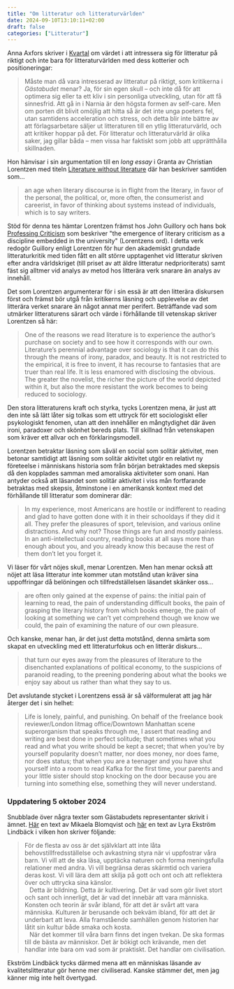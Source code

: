 ```yaml
---
title: "Om litteratur och litteraturvärlden"
date: 2024-09-10T13:10:11+02:00
draft: false
categories: ["Litteratur"]
---
```


Anna Axfors skriver i [Kvartal](/pdfs/axfors2024.pdf) om värdet i att intressera sig för litteratur på riktigt och inte bara för litteraturvärlden med dess kotterier och positioneringar:

> Måste man då vara intresserad av litteratur på riktigt, som kritikerna i *Gästabudet* menar? Ja, för sin egen skull – och inte då för att optimera sig eller ta ett kliv i sin personliga utveckling, utan för att få sinnesfrid. Att gå in i Narnia är den högsta formen av self-care. Men om porten dit blivit omöjlig att hitta så är det inte unga poeters fel, utan samtidens acceleration och stress, och detta blir inte bättre av att förlagsarbetare säljer ut litteraturen till en ytlig litteraturvärld, och att kritiker hoppar på det. För litteratur och litteraturvärld är olika saker, jag gillar båda – men vissa har faktiskt som jobb att upprätthålla skillnaden.

Hon hänvisar i sin argumentation till en *long essay* i Granta av Christian Lorentzen med titeln [Literature without literature](https://archive.fo/0j3xW) där han beskriver samtiden som...

> an age when literary discourse is in flight from the literary, in favor of the personal, the political, or, more often, the consumerist and careerist, in favor of thinking about systems instead of individuals, which is to say writers. 

Stöd för denna tes hämtar Lorentzen främst hos John Guillory och hans bok [Professing Criticism](https://archive.fo/U3V9v) som beskriver "the emergence of literary criticism as a discipline embedded in the university" (Lorentzens ord). I detta verk redogör Guillory enligt Lorentzen för hur den akademiskt grundade litteraturkritik med tiden fått en allt större upptagenhet vid litteratur skriven efter andra världskriget (till priset av att äldre litteratur nedprioriterats) samt fäst sig alltmer vid analys av metod hos litterära verk snarare än analys av innehåll.

Det som Lorentzen argumenterar för i sin essä är att den litterära diskursen först och främst bör utgå från kritikerns läsning och upplevelse av det litterära verket snarare än något annat mer perifert. Beträffande vad som utmärker litteraturens särart och värde i förhållande till vetenskap skriver Lorentzen så här:

> One of the reasons we read literature is to experience the author’s purchase on society and to see how it corresponds with our own. Literature’s perennial advantage over sociology is that it can do this through the means of irony, paradox, and beauty. It is not restricted to the empirical, it is free to invent, it has recourse to fantasies that are truer than real life. It is less enamored with disclosing the obvious. The greater the novelist, the richer the picture of the world depicted within it, but also the more resistant the work becomes to being reduced to sociology.

Den stora litteraturens kraft och styrka, tycks Lorentzen mena, är just att den inte så lätt låter sig tolkas som ett uttryck för ett sociologiskt eller psykologiskt fenomen, utan att den innehåller en mångtydighet där även ironi, paradoxer och skönhet bereds plats. Till skillnad från vetenskapen som kräver ett allvar och en förklaringsmodell.

Lorentzen betraktar läsning som såväl en social som solitär aktivitet, men betonar samtidigt att läsning som solitär aktivitet utgör en relativt ny företeelse i människans historia som från början betraktades med skepsis då den kopplades samman med amoraliska aktiviteter som onani. Han antyder också att läsandet som solitär aktivitet i viss mån fortfarande betraktas med skepsis, åtminstone i en amerikansk kontext med det förhållande till litteratur som dominerar där: 

> In my experience, most Americans are hostile or indifferent to reading and glad to have gotten done with it in their schooldays if they did it all. They prefer the pleasures of sport, television, and various online distractions. And why not? Those things are fun and mostly painless. In an anti-intellectual country, reading books at all says more than enough about you, and you already know this because the rest of them don’t let you forget it.

Vi läser för vårt nöjes skull, menar Lorentzen. Men han menar också att nöjet att läsa litteratur inte kommer utan motstånd utan kräver sina uppoffringar då belöningen och tillfredställelsen läsandet skänker oss... 

> are often only gained at the expense of pains: the initial pain of learning to read, the pain of understanding difficult books, the pain of grasping the literary history from which books emerge, the pain of looking at something we can’t yet comprehend though we know we could, the pain of examining the nature of our own pleasure. 

Och kanske, menar han, är det just detta motstånd, denna smärta som skapat en utveckling med ett litteraturfokus och en litterär diskurs...

> that turn our eyes away from the pleasures of literature to the disenchanted explanations of political economy, to the suspicions of paranoid reading, to the preening pondering about what the books we enjoy say about us rather than what they say to us.

Det avslutande stycket i Lorentzens essä är så välformulerat att jag här återger det i sin helhet:

> Life is lonely, painful, and punishing. On behalf of the freelance book reviewer/London litmag office/Downtown Manhattan scene superorganism that speaks through me, I assert that reading and writing are best done in perfect solitude; that sometimes what you read and what you write should be kept a secret; that when you’re by yourself popularity doesn’t matter, nor does money, nor does fame, nor does status; that when you are a teenager and you have shut yourself into a room to read Kafka for the first time, your parents and your little sister should stop knocking on the door because you are turning into something else, something they will never understand.

### Uppdatering 5 oktober 2024

Snubblade över några texter som Gästabudets representanter skrivit i ämnet. [Här](https://archive.fo/suQFx) en text av Mikaela Blomqvist och [här](https://archive.fo/07hYv) en text av Lyra Ekström Lindbäck i vilken hon skriver följande:

> För de flesta av oss är det självklart att inte låta behovstillfredsställelse och avkastning styra när vi uppfostrar våra barn. Vi vill att de ska läsa, upptäcka naturen och forma meningsfulla relationer med andra. Vi vill begränsa deras skärmtid och variera deras kost. Vi vill lära dem att skilja på gott och ont och att reflektera över och uttrycka sina känslor. <br>
> &ensp; Detta är bildning. Detta är kultivering. Det är vad som gör livet stort och sant och innerligt, det är vad det innebär att vara människa. Konsten och teorin är svår ibland, för att det är svårt att vara människa. Kulturen är berusande och bekväm ibland, för att det är underbart att leva. Alla framstående samhällen genom historien har låtit sin kultur både smaka och kosta. <br>
> &ensp; När det kommer till våra barn finns det ingen tvekan. De ska formas till de bästa av människor. Det är bökigt och krävande, men det handlar inte bara om vad som är praktiskt. Det handlar om civilisation. 

Ekström Lindbäck tycks därmed mena att en människas läsande av kvalitetslitteratur gör henne mer civiliserad. Kanske stämmer det, men jag känner mig inte helt övertygad. 
